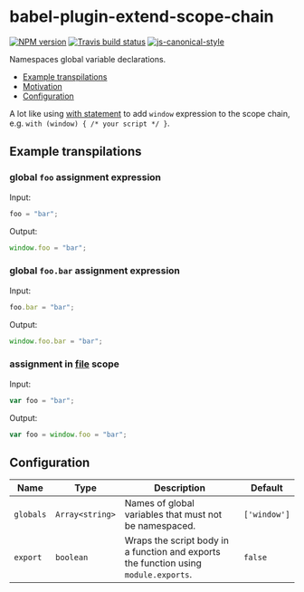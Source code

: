 # babel-plugin-extend-scope-chain

[![NPM version](http://img.shields.io/npm/v/babel-plugin-extend-scope-chain.svg?style=flat-square)](https://www.npmjs.org/package/babel-plugin-extend-scope-chain)
[![Travis build status](http://img.shields.io/travis/gajus/babel-plugin-extend-scope-chain/master.svg?style=flat-square)](https://travis-ci.org/gajus/babel-plugin-extend-scope-chain)
[![js-canonical-style](https://img.shields.io/badge/code%20style-canonical-blue.svg?style=flat-square)](https://github.com/gajus/canonical)

Namespaces global variable declarations.

* [Example transpilations](#example-transpilations)
* [Motivation](#motivation)
* [Configuration](#configuration)

A lot like using [with statement](https://developer.mozilla.org/en-US/docs/Web/JavaScript/Reference/Statements/with) to add `window` expression to the scope chain, e.g. `with (window) { /* your script */ }`.

## Example transpilations

### global `foo` assignment expression

Input:

```js
foo = "bar";
```

Output:

```js
window.foo = "bar";
```

### global `foo.bar` assignment expression

Input:

```js
foo.bar = "bar";
```

Output:

```js
window.foo.bar = "bar";
```

### assignment in [file](https://github.com/babel/babel/tree/master/packages/babel-types#file) scope

Input:

```js
var foo = "bar";
```

Output:

```js
var foo = window.foo = "bar";
```

## Configuration

|Name|Type|Description|Default|
|---|---|---|---|
|`globals`|`Array<string>`|Names of global variables that must not be namespaced.|`['window']`|
|`export`|`boolean`|Wraps the script body in a function and exports the function using `module.exports`.|`false`|

